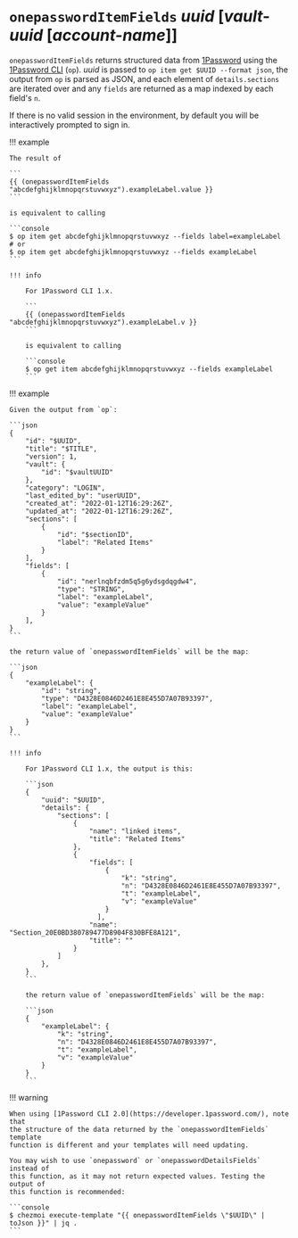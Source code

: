 # `onepasswordItemFields` *uuid* [*vault-uuid* [*account-name*]]

`onepasswordItemFields` returns structured data from
[1Password](https://1password.com/) using the [1Password
CLI](https://support.1password.com/command-line-getting-started/) (`op`). *uuid*
is passed to `op item get $UUID --format json`, the output from `op` is parsed
as JSON, and each element of `details.sections` are iterated over and any
`fields` are returned as a map indexed by each field's `n`.

If there is no valid session in the environment, by default you will be
interactively prompted to sign in.

!!! example

    The result of

    ```
    {{ (onepasswordItemFields "abcdefghijklmnopqrstuvwxyz").exampleLabel.value }}
    ```

    is equivalent to calling

    ```console
    $ op item get abcdefghijklmnopqrstuvwxyz --fields label=exampleLabel
    # or
    $ op item get abcdefghijklmnopqrstuvwxyz --fields exampleLabel
    ```

    !!! info

        For 1Password CLI 1.x.

        ```
        {{ (onepasswordItemFields "abcdefghijklmnopqrstuvwxyz").exampleLabel.v }}
        ```

        is equivalent to calling

        ```console
        $ op get item abcdefghijklmnopqrstuvwxyz --fields exampleLabel
        ```
!!! example

    Given the output from `op`:

    ```json
    {
        "id": "$UUID",
        "title": "$TITLE",
        "version": 1,
        "vault": {
            "id": "$vaultUUID"
        },
        "category": "LOGIN",
        "last_edited_by": "userUUID",
        "created_at": "2022-01-12T16:29:26Z",
        "updated_at": "2022-01-12T16:29:26Z",
        "sections": [
            {
                "id": "$sectionID",
                "label": "Related Items"
            }
        ],
        "fields": [
            {
                "id": "nerlnqbfzdm5q5g6ydsgdqgdw4",
                "type": "STRING",
                "label": "exampleLabel",
                "value": "exampleValue"
            }
        ],
    }
    ```

    the return value of `onepasswordItemFields` will be the map:

    ```json
    {
        "exampleLabel": {
            "id": "string",
            "type": "D4328E0846D2461E8E455D7A07B93397",
            "label": "exampleLabel",
            "value": "exampleValue"
        }
    }
    ```

    !!! info

        For 1Password CLI 1.x, the output is this:

        ```json
        {
            "uuid": "$UUID",
            "details": {
                "sections": [
                    {
                        "name": "linked items",
                        "title": "Related Items"
                    },
                    {
                        "fields": [
                            {
                                "k": "string",
                                "n": "D4328E0846D2461E8E455D7A07B93397",
                                "t": "exampleLabel",
                                "v": "exampleValue"
                            }
                          ],
                        "name": "Section_20E0BD380789477D8904F830BFE8A121",
                        "title": ""
                    }
                ]
            },
        }
        ```

        the return value of `onepasswordItemFields` will be the map:

        ```json
        {
            "exampleLabel": {
                "k": "string",
                "n": "D4328E0846D2461E8E455D7A07B93397",
                "t": "exampleLabel",
                "v": "exampleValue"
            }
        }
        ```

!!! warning

    When using [1Password CLI 2.0](https://developer.1password.com/), note that
    the structure of the data returned by the `onepasswordItemFields` template
    function is different and your templates will need updating.

    You may wish to use `onepassword` or `onepasswordDetailsFields` instead of
    this function, as it may not return expected values. Testing the output of
    this function is recommended:

    ```console
    $ chezmoi execute-template "{{ onepasswordItemFields \"$UUID\" | toJson }}" | jq .
    ```
